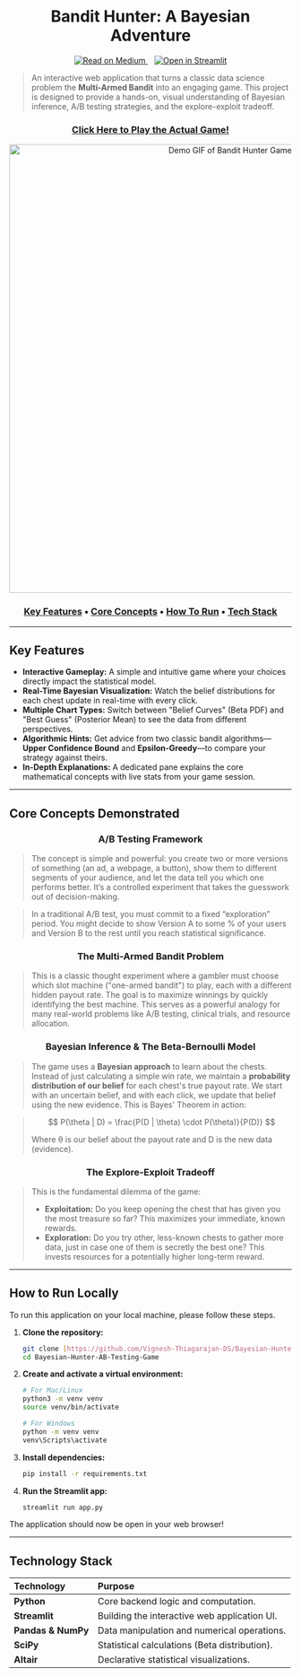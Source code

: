 <h1 align="center">Bandit Hunter: A Bayesian Adventure</h1>

<p align="center">
  <a href="https://medium.com/@Vignesh-Thiagarajan-DS/beyond-a-b-testing-understanding-multi-armed-bandits-with-an-interactive-game-461bd81e9241" target="_blank">
    <img src="https://img.shields.io/badge/Read_The_Full_Write--up-Medium-black?style=flat&logo=medium" alt="Read on Medium">
  </a>
  &nbsp;&nbsp;
  <a href="https://vignesh-bayesian-hunter-ab-testing-game.streamlit.app/" target="_blank">
    <img src="https://static.streamlit.io/badges/streamlit_badge_black_white.svg" alt="Open in Streamlit">
  </a>
</p>

> An interactive web application that turns a classic data science problem the **Multi-Armed Bandit** into an engaging game. This project is designed to provide a hands-on, visual understanding of Bayesian inference, A/B testing strategies, and the explore-exploit tradeoff.

<h3 align="center"><a href="https://vignesh-bayesian-hunter-ab-testing-game.streamlit.app/" target="_blank">Click Here to Play the Actual Game!</a></h3>

<p align="center">
  <img src="assets/gameplay-demo.gif" alt="Demo GIF of Bandit Hunter Gameplay" width="800">
</p>

<h3 align="center">
  <a href="#key-features">Key Features</a> •
  <a href="#core-concepts">Core Concepts</a> •
  <a href="#how-to-run">How To Run</a> •
  <a href="#tech-stack">Tech Stack</a>
</h3>

---

<h2 id="key-features">Key Features</h2>

* **Interactive Gameplay:** A simple and intuitive game where your choices directly impact the statistical model.
* **Real-Time Bayesian Visualization:** Watch the belief distributions for each chest update in real-time with every click.
* **Multiple Chart Types:** Switch between "Belief Curves" (Beta PDF) and "Best Guess" (Posterior Mean) to see the data from different perspectives.
* **Algorithmic Hints:** Get advice from two classic bandit algorithms—**Upper Confidence Bound** and **Epsilon-Greedy**—to compare your strategy against theirs.
* **In-Depth Explanations:** A dedicated pane explains the core mathematical concepts with live stats from your game session.

---

<h2 id="core-concepts">Core Concepts Demonstrated</h2>

<h3 align="center">A/B Testing Framework</h3>

> The concept is simple and powerful: you create two or more versions of something (an ad, a webpage, a button), show them to different segments of your audience, and let the data tell you which one performs better. It’s a controlled experiment that takes the guesswork out of decision-making.

> In a traditional A/B test, you must commit to a fixed “exploration” period. You might decide to show Version A to some % of your users and Version B to the rest until you reach statistical significance.

<h3 align="center">The Multi-Armed Bandit Problem</h3>

> This is a classic thought experiment where a gambler must choose which slot machine ("one-armed bandit") to play, each with a different hidden payout rate. The goal is to maximize winnings by quickly identifying the best machine. This serves as a powerful analogy for many real-world problems like A/B testing, clinical trials, and resource allocation.

<h3 align="center">Bayesian Inference & The Beta-Bernoulli Model</h3>

> The game uses a **Bayesian approach** to learn about the chests. Instead of just calculating a simple win rate, we maintain a **probability distribution of our belief** for each chest's true payout rate. We start with an uncertain belief, and with each click, we update that belief using the new evidence. This is Bayes' Theorem in action:

> $$ P(\theta | D) = \frac{P(D | \theta) \cdot P(\theta)}{P(D)} $$
> 
> Where θ is our belief about the payout rate and D is the new data (evidence).

<h3 align="center">The Explore-Exploit Tradeoff</h3>

> This is the fundamental dilemma of the game:
> * **Exploitation:** Do you keep opening the chest that has given you the most treasure so far? This maximizes your immediate, known rewards.
> * **Exploration:** Do you try other, less-known chests to gather more data, just in case one of them is secretly the best one? This invests resources for a potentially higher long-term reward.

---

<h2 id="how-to-run">How to Run Locally</h2>

To run this application on your local machine, please follow these steps.

1.  **Clone the repository:**
    ```bash
    git clone [https://github.com/Vignesh-Thiagarajan-DS/Bayesian-Hunter-AB-Testing-Game.git](https://github.com/Vignesh-Thiagarajan-DS/Bayesian-Hunter-AB-Testing-Game.git)
    cd Bayesian-Hunter-AB-Testing-Game
    ```

2.  **Create and activate a virtual environment:**
    ```bash
    # For Mac/Linux
    python3 -m venv venv
    source venv/bin/activate

    # For Windows
    python -m venv venv
    venv\Scripts\activate
    ```

3.  **Install dependencies:**
    ```bash
    pip install -r requirements.txt
    ```

4.  **Run the Streamlit app:**
    ```bash
    streamlit run app.py
    ```
The application should now be open in your web browser!

---

<h2 id="tech-stack">Technology Stack</h2>

| Technology | Purpose |
| :--- | :--- |
| **Python** | Core backend logic and computation. |
| **Streamlit** | Building the interactive web application UI. |
| **Pandas & NumPy** | Data manipulation and numerical operations. |
| **SciPy** | Statistical calculations (Beta distribution). |
| **Altair** | Declarative statistical visualizations. |
